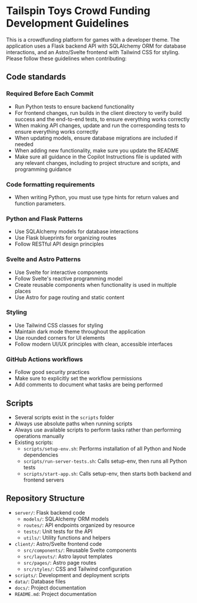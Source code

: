 # Tailspin Toys Crowd Funding Development Guidelines

This is a crowdfunding platform for games with a developer theme. The application uses a Flask backend API with SQLAlchemy ORM for database interactions, and an Astro/Svelte frontend with Tailwind CSS for styling. Please follow these guidelines when contributing:

## Code standards

### Required Before Each Commit

- Run Python tests to ensure backend functionality
- For frontend changes, run builds in the client directory to verify build success and the end-to-end tests, to ensure everything works correctly
- When making API changes, update and run the corresponding tests to ensure everything works correctly
- When updating models, ensure database migrations are included if needed
- When adding new functionality, make sure you update the README
- Make sure all guidance in the Copilot Instructions file is updated with any relevant changes, including to project structure and scripts, and programming guidance

### Code formatting requirements

- When writing Python, you must use type hints for return values and function parameters.

### Python and Flask Patterns

- Use SQLAlchemy models for database interactions
- Use Flask blueprints for organizing routes
- Follow RESTful API design principles

### Svelte and Astro Patterns

- Use Svelte for interactive components
- Follow Svelte's reactive programming model
- Create reusable components when functionality is used in multiple places
- Use Astro for page routing and static content

### Styling

- Use Tailwind CSS classes for styling
- Maintain dark mode theme throughout the application
- Use rounded corners for UI elements
- Follow modern UI/UX principles with clean, accessible interfaces

### GitHub Actions workflows

- Follow good security practices
- Make sure to explicitly set the workflow permissions
- Add comments to document what tasks are being performed

## Scripts

- Several scripts exist in the `scripts` folder
- Always use absolute paths when running scripts
- Always use available scripts to perform tasks rather than performing operations manually
- Existing scripts:
    - `scripts/setup-env.sh`: Performs installation of all Python and Node dependencies
    - `scripts/run-server-tests.sh`: Calls setup-env, then runs all Python tests
    - `scripts/start-app.sh`: Calls setup-env, then starts both backend and frontend servers

## Repository Structure

- `server/`: Flask backend code
  - `models/`: SQLAlchemy ORM models
  - `routes/`: API endpoints organized by resource
  - `tests/`: Unit tests for the API
  - `utils/`: Utility functions and helpers
- `client/`: Astro/Svelte frontend code
  - `src/components/`: Reusable Svelte components
  - `src/layouts/`: Astro layout templates
  - `src/pages/`: Astro page routes
  - `src/styles/`: CSS and Tailwind configuration
- `scripts/`: Development and deployment scripts
- `data/`: Database files
- `docs/`: Project documentation
- `README.md`: Project documentation
